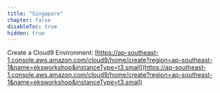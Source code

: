 ```yaml
---
title: "Singapore"
chapter: false
disableToc: true
hidden: true
---
```


Create a Cloud9 Environment: [https://ap-southeast-1.console.aws.amazon.com/cloud9/home/create?region=ap-southeast-1&name=eksworkshop&instanceType=t3.small](https://ap-southeast-1.console.aws.amazon.com/cloud9/home/create?region=ap-southeast-1&name=eksworkshop&instanceType=t3.small)

